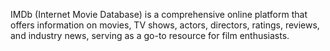 IMDb (Internet Movie Database) is a comprehensive online platform that offers information on movies, TV shows, actors, directors, ratings, reviews, and industry news, serving as a go-to resource for film enthusiasts.
